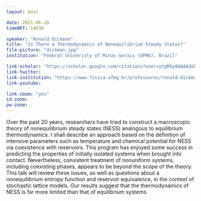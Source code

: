 ```yaml
---
layout: post

date: 2021-06-28
timeBRT: 14h30

speaker: "Ronald Dickman"
title: "Is There a Thermodynamics of Nonequilibrium Steady States?"
file-picture: "dickman.jpg"
institution: "Federal Univeristy of Minas Gerais (UFMG), Brazil"

link-scholar: "https://scholar.google.com/citations?user=ytgMUy8AAAAJ&hl=en"
link-twitter: 
link-institution: "https://www.fisica.ufmg.br/professores/ronald-dickman/"
link-youtube:

link-zoom: "yes"
id-zoom: 
pw-zoom: 
---
```


Over the past 20 years, researchers have tried to construct a macroscopic theory of nonequilibrium steady states (NESS) analogous to equilibrium thermodynamics.  I shall describe an approach based on the definition of intensive parameters such as temperature and chemical potential for NESS via coexistence with reservoirs.  This program has enjoyed some success in predicting the properties of initially isolated systems when brought into contact. Nevertheless, consistent treatment of nonuniform systems, including coexisting phases, appears to be beyond the scope of the theory. This talk will review these issues, as well as questions about a nonequilibrium entropy function and reservoir equivalence, in the context of stochastic lattice models. Our results suggest that the thermodynamics of NESS is far more limited than that of equilibrium systems.
